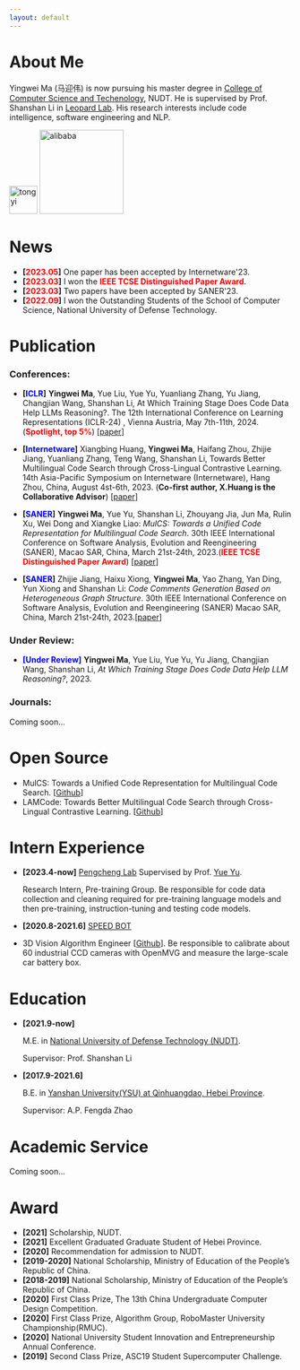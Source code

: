 ```yaml
---
layout: default
---
```


# About Me

Yingwei Ma (马迎伟) is now pursuing his master degree in <a href="https://www.nudt.edu.cn/xysz/jsjxy/index.htm">College of Computer Science and Techenology</a>, NUDT. He is supervised by Prof. Shanshan Li in [Leopard Lab](https://leopard-lab.github.io/index.html). His research interests include code intelligence, software engineering and NLP.

<img src="https://github.com/user-attachments/assets/fd3558c7-5953-404b-8d89-59070a6a12b0" alt="tongyi" width="50px"/>
<img src="https://github.com/user-attachments/assets/58c63a0b-7577-47ad-9fb8-74f2704687f5" alt="alibaba" width="150px"/>

# News
- **[<font color="#FF0000">2023.05</font>]** One paper has been accepted by Internetware'23.
- **[<font color="#FF0000">2023.03</font>]** I won the **<font color="#FF0000">IEEE TCSE Distinguished Paper Award</font>**.
- **[<font color="#FF0000">2023.03</font>]** Two papers have been accepted by SANER'23.
- **[<font color="#FF0000">2022.09</font>]** I won the Outstanding Students of the School of Computer Science, National University of Defense Technology.


# Publication

### Conferences: 

- **[<font color="#0000FF">ICLR</font>]** **Yingwei Ma**, Yue Liu, Yue Yu, Yuanliang Zhang, Yu Jiang, Changjian Wang, Shanshan Li, At Which Training Stage Does Code Data Help LLMs Reasoning?. The 12th International Conference on Learning Representations (ICLR-24)
, Vienna Austria, May 7th-11th, 2024. (**<font color="#FF0000">Spotlight, top 5%</font>**) [[paper](https://arxiv.org/pdf/2309.16298)]


- **[<font color="#0000FF">Internetware</font>]** Xiangbing Huang, **Yingwei Ma**, Haifang Zhou, Zhijie Jiang, Yuanliang Zhang, Teng Wang, Shanshan Li, Towards Better Multilingual Code Search through Cross-Lingual Contrastive Learning. 14th Asia-Pacific Symposium on Internetware (Internetware), Hang Zhou, China, August 4st-6th, 2023. (**Co-first author, X.Huang is the Collaborative Advisor**) [[paper](https://github.com/yingweima2022/yingweima2022.github.io/blob/main/ref/paper/Interware__MulCode.pdf)]

- **[<font color="#0000FF">SANER</font>]** **Yingwei Ma**, Yue Yu, Shanshan Li, Zhouyang Jia, Jun Ma, Rulin Xu, Wei Dong and Xiangke Liao: *MulCS: Towards a Unified Code Representation for Multilingual Code Search*. 30th IEEE International Conference on Software Analysis, Evolution and Reengineering (SANER), Macao SAR, China, March 21st-24th, 2023.(**<font color="#FF0000">IEEE TCSE Distinguished Paper Award</font>**) [[paper](https://yuyue.github.io/res/paper/MulCS-saner2023.pdf)]

- **[<font color="#0000FF">SANER</font>]** Zhijie Jiang, Haixu Xiong, **Yingwei Ma**, Yao Zhang, Yan Ding, Yun Xiong and Shanshan Li: *Code Comments Generation Based on Heterogeneous Graph Structure*. 30th IEEE International Conference on Software Analysis, Evolution and Reengineering (SANER) Macao SAR, China, March 21st-24th, 2023.[[paper](https://ieeexplore.ieee.org/abstract/document/10123590/)]

### Under Review: 

- **<font color="#0000FF">[Under Review]</font>** **Yingwei Ma**, Yue Liu, Yue Yu, Yu Jiang, Changjian Wang, Shanshan Li, *At Which Training Stage Does Code Data Help LLM Reasoning?*, 2023.

### Journals: 

Coming soon...

# Open Source

- MulCS: Towards a Unified Code Representation for Multilingual Code Search. \[[Github](https://github.com/yingweima2022/MulCS)]
- LAMCode: Towards Better Multilingual Code Search through Cross-Lingual Contrastive Learning. \[[Github](https://github.com/yingweima2022/LAMCode)]

# Intern Experience

- **[2023.4-now]** [Pengcheng Lab](https://www.pcl.ac.cn/)
  Supervised by Prof. [Yue Yu](https://yuyue.github.io/).
  
  Research Intern, Pre-training Group.
  Be responsible for code data collection and cleaning required for pre-training language models and then pre-training, instruction-tuning and testing code models.

- **[2020.8-2021.6]** [SPEED BOT](https://www.speedbot.net/zh-cn/about)
- 
  3D Vision Algorithm Engineer [[Github](https://github.com/193769981/speedbot_cali)].
  Be responsible to calibrate about 60 industrial CCD cameras with OpenMVG and measure the large-scale car battery box.

# Education

- **[2021.9-now]** 

  M.E. in <a href="https://english.nudt.edu.cn/">National University of Defense Technology (NUDT)</a>. 

  Supervisor: Prof. Shanshan Li


- **[2017.9-2021.6]** 

  B.E. in <a href="http://english.ysu.edu.cn/">Yanshan University(YSU) at Qinhuangdao, Hebei Province</a>.

  Supervisor: A.P. Fengda Zhao


# Academic Service

Coming soon...


# Award
- **[2021]** Scholarship, NUDT.
- **[2021]** Excellent Graduated Graduate Student of Hebei Province.
- **[2020]** Recommendation for admission to NUDT.
- **[2019-2020]** National Scholarship, Ministry of Education of the People’s Republic of China.
- **[2018-2019]** National Scholarship, Ministry of Education of the People’s Republic of China.
- **[2020]** First Class Prize, The 13th China Undergraduate Computer Design Competition.
- **[2020]** First Class Prize, Algorithm Group, RoboMaster University Championship(RMUC).
- **[2020]** National University Student Innovation and Entrepreneurship Annual Conference.
- **[2019]** Second Class Prize, ASC19 Student Supercomputer Challenge.
